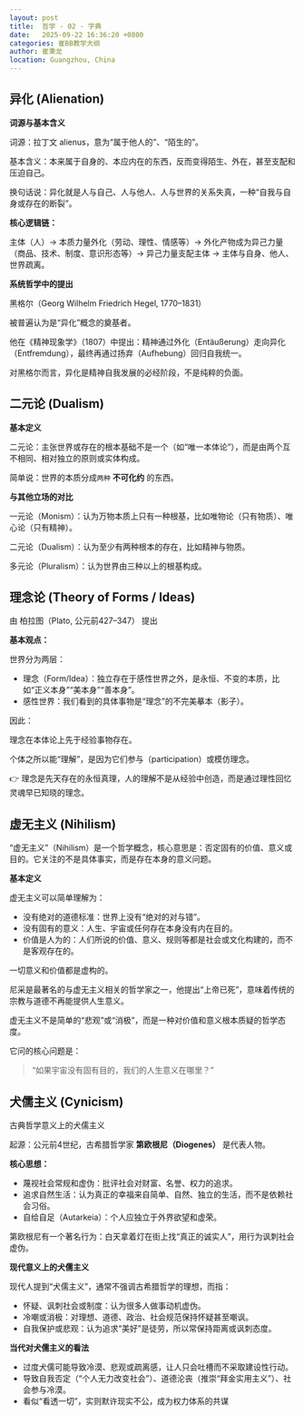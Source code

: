```yaml
---
layout: post
title:  哲学 - 02 - 字典
date:   2025-09-22 16:36:20 +0800
categories: 崔BB教学大纲
author: 崔秉龙
location: Guangzhou, China
---
```


## 异化 (Alienation)

**词源与基本含义**

词源：拉丁文 alienus，意为“属于他人的”、“陌生的”。

基本含义：本来属于自身的、本应内在的东西，反而变得陌生、外在，甚至支配和压迫自己。

换句话说：异化就是人与自己、人与他人、人与世界的关系失真，一种“自我与自身或存在的断裂”。

**核心逻辑链：**

主体（人）→ 本质力量外化（劳动、理性、情感等）→ 外化产物成为异己力量（商品、技术、制度、意识形态等）→ 异己力量支配主体 → 主体与自身、他人、世界疏离。

**系统哲学中的提出**

黑格尔（Georg Wilhelm Friedrich Hegel, 1770–1831）

被普遍认为是“异化”概念的奠基者。

他在《精神现象学》（1807）中提出：精神通过外化（Entäußerung）走向异化（Entfremdung），最终再通过扬弃（Aufhebung）回归自我统一。

对黑格尔而言，异化是精神自我发展的必经阶段，不是纯粹的负面。


## 二元论 (Dualism)

**基本定义**

二元论：主张世界或存在的根本基础不是一个（如“唯一本体论”），而是由两个互不相同、相对独立的原则或实体构成。

简单说：世界的本质分成`两种` **不可化约** 的东西。

**与其他立场的对比**

一元论（Monism）：认为万物本质上只有一种根基，比如唯物论（只有物质）、唯心论（只有精神）。

二元论（Dualism）：认为至少有两种根本的存在，比如精神与物质。

多元论（Pluralism）：认为世界由三种以上的根基构成。


## 理念论 (Theory of Forms / Ideas)

由 柏拉图（Plato, 公元前427–347） 提出

**基本观点：**

世界分为两层：

- 理念（Form/Idea）：独立存在于感性世界之外，是永恒、不变的本质，比如“正义本身”“美本身”“善本身”。
- 感性世界：我们看到的具体事物是“理念”的不完美摹本（影子）。

因此：

理念在本体论上先于经验事物存在。

个体之所以能“理解”，是因为它们参与（participation）或模仿理念。

👉 理念是先天存在的永恒真理，人的理解不是从经验中创造，而是通过理性回忆灵魂早已知晓的理念。

## 虚无主义 (Nihilism)

“虚无主义”（Nihilism）是一个哲学概念，核心意思是：否定固有的价值、意义或目的。它关注的不是具体事实，而是存在本身的意义问题。

**基本定义**

虚无主义可以简单理解为：
- 没有绝对的道德标准：世界上没有“绝对的对与错”。
- 没有固有的意义：人生、宇宙或任何存在本身没有内在目的。
- 价值是人为的：人们所说的价值、意义、规则等都是社会或文化构建的，而不是客观存在的。

一切意义和价值都是虚构的。

尼采是最著名的与虚无主义相关的哲学家之一，他提出“上帝已死”，意味着传统的宗教与道德不再能提供人生意义。

虚无主义不是简单的“悲观”或“消极”，而是一种对价值和意义根本质疑的哲学态度。

它问的核心问题是：

> “如果宇宙没有固有目的，我们的人生意义在哪里？”


## 犬儒主义 (Cynicism)


古典哲学意义上的犬儒主义

起源：公元前4世纪，古希腊哲学家 **第欧根尼（Diogenes）** 是代表人物。

**核心思想：**

- 蔑视社会常规和虚伪：批评社会对财富、名誉、权力的追求。
- 追求自然生活：认为真正的幸福来自简单、自然、独立的生活，而不是依赖社会习俗。
- 自给自足（Autarkeia）：个人应独立于外界欲望和虚荣。

第欧根尼有一个著名行为：白天拿着灯在街上找“真正的诚实人”，用行为讽刺社会虚伪。

**现代意义上的犬儒主义**

现代人提到“犬儒主义”，通常不强调古希腊哲学的理想，而指：

- 怀疑、讽刺社会或制度：认为很多人做事动机虚伪。
- 冷嘲或消极：对理想、道德、政治、社会规范保持怀疑甚至嘲讽。
- 自我保护或悲观：认为追求“美好”是徒劳，所以常保持距离或讽刺态度。

**当代对犬儒主义的看法**

- 过度犬儒可能导致冷漠、悲观或疏离感，让人只会吐槽而不采取建设性行动。
- 导致自我否定（“个人无力改变社会”）、道德沦丧（推崇“拜金实用主义”）、社会参与冷漠。
- 看似“看透一切”，实则默许现实不公，成为权力体系的共谋

